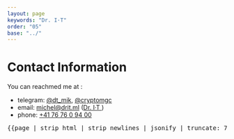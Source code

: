 ```yaml
---
layout: page
keywords: "Dr. I·T"
order: "05"
base: "../"
---
```

# Contact Information

You can reachmed me at :

 - telegram: [@dt_mik][6], [@cryptomgc][5]
 - email: [michel@drit.ml][1] ([Dr. I&#183;T ][2])
 - phone: [+41 76 76 0 94 00][4]


[1]: mailto:michel@drit.ml
[2]: https://duckduckgo.com/?q=michel@drit.ml+%22Dr.+I%C2%B7T%22+!g
[3]: mailto:michel@dr.I·T.tk
[4]: callto:+41767609400
[5]: https://t.me/cryptomgc
[6]: https://t.me/dr_mik

<pre>{{page | strip_html | strip_newlines | jsonify | truncate: 78,'...' }}</pre>
